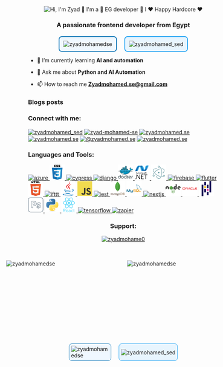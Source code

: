 <p align="center">
  <img src="https://media.giphy.com/media/v1.Y2lkPTc5MGI3NjExZDUwOWlldXd6Ym9uODk3azEzbm93bWx2N3Zrd2lnbWQxeXU2b2hrMCZlcD12MV9pbnRlcm5hbF9naWZfYnlfaWQmY3Q9Zw/zjeKQyF9bBsEsKKeZU/giphy.gif" alt="Hi, I'm Zyad 👋 I'm a 🚀 EG developer 🚀 I ❤️ Happy Hardcore ❤️">
</p>

<h3 align="center">A passionate frontend developer from Egypt</h3>


<div style="display: flex; justify-content: center; gap: 20px; align-items: center; margin-top: 20px;">
  <div style="padding: 10px; border: 2px solid #0e75b6; border-radius: 8px; background-color: #f0f8ff; display: flex; align-items: center;">
    <img src="https://komarev.com/ghpvc/?username=zyadmohamedse&label=Profile%20views&color=0e75b6&style=flat" alt="zyadmohamedse" />
  </div>
  <div style="padding: 10px; border: 2px solid #1DA1F2; border-radius: 8px; background-color: #e8f5fe; display: flex; align-items: center;">
    <a href="https://twitter.com/zyadmohamed_sed" target="_blank" style="text-decoration: none;">
      <img src="https://img.shields.io/twitter/follow/zyadmohamed_sed?logo=twitter&style=for-the-badge" alt="zyadmohamed_sed" />
    </a>
  </div>
</div>





- 🌱 I’m currently learning **AI and automation**

- 💬 Ask me about **Python and AI Automation**

- 📫 How to reach me **Zyadmohamed.se@gmail.com**

### Blogs posts
<!-- BLOG-POST-LIST:START -->
<!-- BLOG-POST-LIST:END -->

<h3 align="left">Connect with me:</h3>
<p align="left">
<a href="https://twitter.com/zyadmohamed_sed" target="blank"><img align="center" src="https://raw.githubusercontent.com/rahuldkjain/github-profile-readme-generator/master/src/images/icons/Social/twitter.svg" alt="zyadmohamed_sed" height="30" width="40" /></a>
<a href="https://linkedin.com/in/zyad-mohamed-se" target="blank"><img align="center" src="https://raw.githubusercontent.com/rahuldkjain/github-profile-readme-generator/master/src/images/icons/Social/linked-in-alt.svg" alt="zyad-mohamed-se" height="30" width="40" /></a>
<a href="https://fb.com/zyadmohamed.se" target="blank"><img align="center" src="https://raw.githubusercontent.com/rahuldkjain/github-profile-readme-generator/master/src/images/icons/Social/facebook.svg" alt="zyadmohamed.se" height="30" width="40" /></a>
<a href="https://instagram.com/zyadmohamed.se" target="blank"><img align="center" src="https://raw.githubusercontent.com/rahuldkjain/github-profile-readme-generator/master/src/images/icons/Social/instagram.svg" alt="zyadmohamed.se" height="30" width="40" /></a>
<a href="https://medium.com/@zyadmohamed.se" target="blank"><img align="center" src="https://raw.githubusercontent.com/rahuldkjain/github-profile-readme-generator/master/src/images/icons/Social/medium.svg" alt="@zyadmohamed.se" height="30" width="40" /></a>
<a href="https://codeforces.com/profile/zyadmohamed.se" target="blank"><img align="center" src="https://raw.githubusercontent.com/rahuldkjain/github-profile-readme-generator/master/src/images/icons/Social/codeforces.svg" alt="zyadmohamed.se" height="30" width="40" /></a>
</p>

<h3 align="left">Languages and Tools:</h3>
<p align="left"> <a href="https://azure.microsoft.com/en-in/" target="_blank" rel="noreferrer"> <img src="https://www.vectorlogo.zone/logos/microsoft_azure/microsoft_azure-icon.svg" alt="azure" width="40" height="40"/> </a> <a href="https://www.w3schools.com/css/" target="_blank" rel="noreferrer"> <img src="https://raw.githubusercontent.com/devicons/devicon/master/icons/css3/css3-original-wordmark.svg" alt="css3" width="40" height="40"/> </a> <a href="https://www.cypress.io" target="_blank" rel="noreferrer"> <img src="https://raw.githubusercontent.com/simple-icons/simple-icons/6e46ec1fc23b60c8fd0d2f2ff46db82e16dbd75f/icons/cypress.svg" alt="cypress" width="40" height="40"/> </a> <a href="https://www.djangoproject.com/" target="_blank" rel="noreferrer"> <img src="https://cdn.worldvectorlogo.com/logos/django.svg" alt="django" width="40" height="40"/> </a> <a href="https://www.docker.com/" target="_blank" rel="noreferrer"> <img src="https://raw.githubusercontent.com/devicons/devicon/master/icons/docker/docker-original-wordmark.svg" alt="docker" width="40" height="40"/> </a> <a href="https://dotnet.microsoft.com/" target="_blank" rel="noreferrer"> <img src="https://raw.githubusercontent.com/devicons/devicon/master/icons/dot-net/dot-net-original-wordmark.svg" alt="dotnet" width="40" height="40"/> </a> <a href="https://www.electronjs.org" target="_blank" rel="noreferrer"> <img src="https://raw.githubusercontent.com/devicons/devicon/master/icons/electron/electron-original.svg" alt="electron" width="40" height="40"/> </a> <a href="https://firebase.google.com/" target="_blank" rel="noreferrer"> <img src="https://www.vectorlogo.zone/logos/firebase/firebase-icon.svg" alt="firebase" width="40" height="40"/> </a> <a href="https://flutter.dev" target="_blank" rel="noreferrer"> <img src="https://www.vectorlogo.zone/logos/flutterio/flutterio-icon.svg" alt="flutter" width="40" height="40"/> </a> <a href="https://www.w3.org/html/" target="_blank" rel="noreferrer"> <img src="https://raw.githubusercontent.com/devicons/devicon/master/icons/html5/html5-original-wordmark.svg" alt="html5" width="40" height="40"/> </a> <a href="https://ifttt.com/" target="_blank" rel="noreferrer"> <img src="https://www.vectorlogo.zone/logos/ifttt/ifttt-ar21.svg" alt="ifttt" width="40" height="40"/> </a> <a href="https://www.java.com" target="_blank" rel="noreferrer"> <img src="https://raw.githubusercontent.com/devicons/devicon/master/icons/java/java-original.svg" alt="java" width="40" height="40"/> </a> <a href="https://developer.mozilla.org/en-US/docs/Web/JavaScript" target="_blank" rel="noreferrer"> <img src="https://raw.githubusercontent.com/devicons/devicon/master/icons/javascript/javascript-original.svg" alt="javascript" width="40" height="40"/> </a> <a href="https://jestjs.io" target="_blank" rel="noreferrer"> <img src="https://www.vectorlogo.zone/logos/jestjsio/jestjsio-icon.svg" alt="jest" width="40" height="40"/> </a> <a href="https://www.mongodb.com/" target="_blank" rel="noreferrer"> <img src="https://raw.githubusercontent.com/devicons/devicon/master/icons/mongodb/mongodb-original-wordmark.svg" alt="mongodb" width="40" height="40"/> </a> <a href="https://www.mysql.com/" target="_blank" rel="noreferrer"> <img src="https://raw.githubusercontent.com/devicons/devicon/master/icons/mysql/mysql-original-wordmark.svg" alt="mysql" width="40" height="40"/> </a> <a href="https://nextjs.org/" target="_blank" rel="noreferrer"> <img src="https://cdn.worldvectorlogo.com/logos/nextjs-2.svg" alt="nextjs" width="40" height="40"/> </a> <a href="https://nodejs.org" target="_blank" rel="noreferrer"> <img src="https://raw.githubusercontent.com/devicons/devicon/master/icons/nodejs/nodejs-original-wordmark.svg" alt="nodejs" width="40" height="40"/> </a> <a href="https://www.oracle.com/" target="_blank" rel="noreferrer"> <img src="https://raw.githubusercontent.com/devicons/devicon/master/icons/oracle/oracle-original.svg" alt="oracle" width="40" height="40"/> </a> <a href="https://pandas.pydata.org/" target="_blank" rel="noreferrer"> <img src="https://raw.githubusercontent.com/devicons/devicon/2ae2a900d2f041da66e950e4d48052658d850630/icons/pandas/pandas-original.svg" alt="pandas" width="40" height="40"/> </a> <a href="https://www.photoshop.com/en" target="_blank" rel="noreferrer"> <img src="https://raw.githubusercontent.com/devicons/devicon/master/icons/photoshop/photoshop-line.svg" alt="photoshop" width="40" height="40"/> </a> <a href="https://www.python.org" target="_blank" rel="noreferrer"> <img src="https://raw.githubusercontent.com/devicons/devicon/master/icons/python/python-original.svg" alt="python" width="40" height="40"/> </a> <a href="https://reactjs.org/" target="_blank" rel="noreferrer"> <img src="https://raw.githubusercontent.com/devicons/devicon/master/icons/react/react-original-wordmark.svg" alt="react" width="40" height="40"/> </a> <a href="https://www.tensorflow.org" target="_blank" rel="noreferrer"> <img src="https://www.vectorlogo.zone/logos/tensorflow/tensorflow-icon.svg" alt="tensorflow" width="40" height="40"/> </a> <a href="https://zapier.com" target="_blank" rel="noreferrer"> <img src="https://www.vectorlogo.zone/logos/zapier/zapier-icon.svg" alt="zapier" width="40" height="40"/> </a> </p>

<h3 align="center">Support:</h3>
<p align="center">
  <a href="https://www.buymeacoffee.com/zyadmohame0">
    <img src="https://cdn.buymeacoffee.com/buttons/v2/default-yellow.png" height="50" width="210" alt="zyadmohame0" />
  </a>
</p>
<br><br>

<div style="display: flex; justify-content: center; gap: 20px;">
  <img src="https://github-readme-stats.vercel.app/api?username=zyadmohamedse&show_icons=true&locale=en" alt="zyadmohamedse" width="300" height="200"/>
  <img src="https://github-readme-streak-stats.herokuapp.com/?user=zyadmohamedse&" alt="zyadmohamedse" width="300" height="200"/>
</div>

<div style="display: flex; justify-content: center; gap: 20px; margin-top: 20px;">
  <div style="padding: 5px; border: 1px solid #0e75b6; border-radius: 8px; background-color: #f0f8ff; display: flex; align-items: center;">
    <img src="https://komarev.com/ghpvc/?username=zyadmohamedse&label=Profile%20views&color=0e75b6&style=flat" alt="zyadmohamedse" width="100"/>
  </div>
  <div style="padding: 5px; border: 1px solid #1DA1F2; border-radius: 8px; background-color: #e8f5fe; display: flex; align-items: center;">
    <a href="https://twitter.com/zyadmohamed_sed" target="_blank" style="text-decoration: none;">
      <img src="https://img.shields.io/twitter/follow/zyadmohamed_sed?logo=twitter&style=for-the-badge" alt="zyadmohamed_sed" width="150"/>
    </a>
  </div>
</div>


